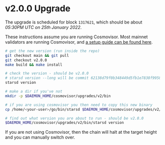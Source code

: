 # v2.0.0 Upgrade

The upgrade is scheduled for block `1317621`, which should be about _05:30PM UTC on 25th January 2022_.

These instructions assume you are running Cosmovisor. Most mainnet validators are running Cosmovisor, and [a setup guide can be found here](https://docs.junonetwork.io/validators/setting-up-cosmovisor).

```bash
# get the new version (run inside the repo)
git checkout main && git pull
git checkout v2.0.0
make build && make install

# check the version - should be v2.0.0
# starsd version --long will be commit 62138d79f0b348449d5fb1e7838f9958842f879b
starsd version

# make a dir if you've not
mkdir -p $DAEMON_HOME/cosmovisor/upgrades/v2/bin

# if you are using cosmovisor you then need to copy this new binary
cp /home/<your-user>/go/bin/starsd $DAEMON_HOME/cosmovisor/upgrades/v2/bin

# find out what version you are about to run - should be v2.0.0
$DAEMON_HOME/cosmovisor/upgrades/v2/bin/starsd version
```

If you are not using Cosmovisor, then the chain will halt at the target height and you can manually switch over.
